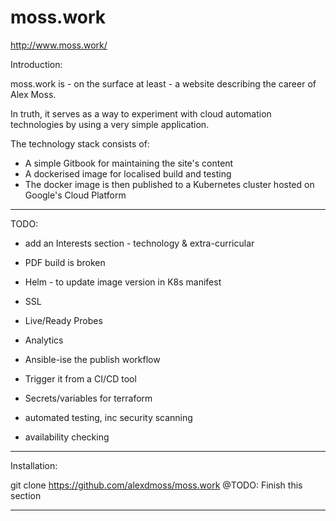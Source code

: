 # moss.work

http://www.moss.work/

Introduction:

moss.work is - on the surface at least - a website describing the career of
Alex Moss.

In truth, it serves as a way to experiment with cloud automation technologies
by using a very simple application.

The technology stack consists of:
- A simple Gitbook for maintaining the site's content
- A dockerised image for localised build and testing
- The docker image is then published to a Kubernetes cluster hosted on
Google's Cloud Platform

-------------------------------------------------------------------------------

TODO:

- add an Interests section - technology & extra-curricular
- PDF build is broken

- Helm - to update image version in K8s manifest
- SSL
- Live/Ready Probes
- Analytics
- Ansible-ise the publish workflow
- Trigger it from a CI/CD tool
- Secrets/variables for terraform
- automated testing, inc security scanning
- availability checking


-------------------------------------------------------------------------------

Installation:

git clone https://github.com/alexdmoss/moss.work
@TODO: Finish this section

-------------------------------------------------------------------------------
